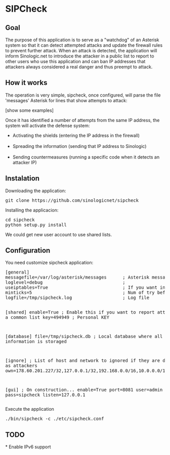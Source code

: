 <h1>SIPCheck</h1>

<h2>Goal</h2>

<p>
The purpose of this application is to serve as a "watchdog" of an Asterisk system so that it can detect attempted 
attacks and update the firewall rules to prevent further attack.
When an attack is detected, the application will inform Sinologic.net to introduce the attacker in a public list 
to report to other users who use this application and can ban IP addresses that attackers always considered a real 
danger and thus preempt to attack.
</p>

<h2>How it works</h2>
<p>
The operation is very simple, sipcheck, once configured, will parse the file 'messages' Asterisk for lines that show attempts to attack:
</p>
<p>
[show some examples]
<p>
Once it has identified a number of attempts from the same IP address, the system will activate the defense system:
<ul>
    <li>Activating the shields (entering the IP address in the firewall)</li>
    <li>Spreading the information (sending that IP address to Sinologic)</li>
    <li>Sending countermeasures (running a specific code when it detects an attacker IP)</li>
</ul>

<h2>Instalation</h2>

Downloading the application:
<pre>git clone https://github.com/sinologicnet/sipcheck</pre>

Installing the applicacion:
<pre>cd sipcheck
python setup.py install
</pre>

We could get new user account to use shared lists.

<h2>Configuration</h2>
You need customize sipcheck application:
<pre>
[general]
messagefile=/var/log/asterisk/messages      ; Asterisk message file. Sure you that you log errors
loglevel=debug                              ; 
useiptables=True                            ; If you want insert into iptables.
minticks=5                                  ; Num of try before consider an attack
logfile=/tmp/sipcheck.log                   ; Log file

[shared]
enable=True                                 ; Enable this if you want to report attackers to a common list
key=494949                                  ; Personal KEY

[database]
file=/tmp/sipcheck.db                       ; Local database where all information is storaged

[ignore]                                    ; List of host and network to ignored if they are detected as attackers
own=178.60.201.227/32,127.0.0.1/32,192.168.0.0/16,10.0.0.0/12

[gui]                                       ; On construction... 
enable=True
port=8081
user=admin
pass=sipcheck
listen=127.0.0.1
</pre>

Execute the application
<pre>./bin/sipcheck -c ./etc/sipcheck.conf</pre>

<h2>TODO</h2>
*  Enable IPv6 support
